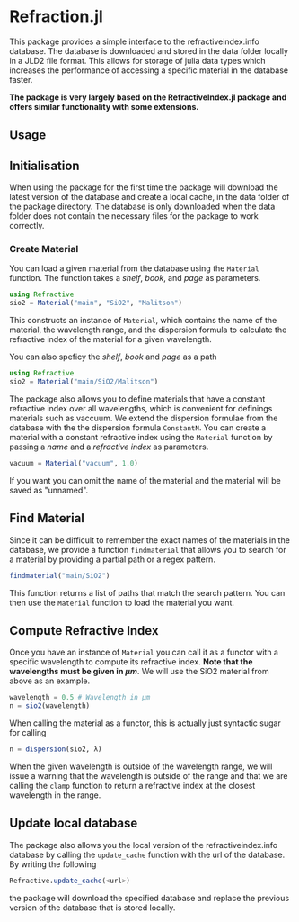 # Refraction.jl

This package provides a simple interface to the refractiveindex.info
database. The database is downloaded and stored in the data folder locally
in a JLD2 file format. This allows for storage of julia data types which
increases the performance of accessing a specific material in the database
faster.

**The package is very largely based on the RefractiveIndex.jl package and offers similar functionality with some extensions.**

## Usage

## Initialisation

When using the package for the first time the package will download the latest
version of the database and create a local cache, in the data folder of the
package directory. The database is only downloaded when the data folder
does not contain the necessary files for the package to work correctly.

### Create Material

You can load a given material from the database using the `Material` function.
The function takes a *shelf*, *book*, and *page* as parameters.
```julia
using Refractive
sio2 = Material("main", "SiO2", "Malitson")
```
This constructs an instance of `Material`, which contains the name of the
material, the wavelength range, and the dispersion formula to calculate
the refractive index of the material for a given wavelength.

You can also speficy the *shelf*, *book* and *page* as a path
```julia
using Refractive
sio2 = Material("main/SiO2/Malitson")
```
The package also allows you to define materials that have a constant
refractive index over all wavelengths, which is convenient for definings
materials such as vaccuum. We extend the dispersion formulae from the
database with the the dispersion formula `ConstantN`. You can create a
material with a constant refractive index using the `Material` function
by passing a *name* and a *refractive index* as parameters.
```julia
vacuum = Material("vacuum", 1.0)
```
If you want you can omit the name of the material and the material will
be saved as "unnamed".

## Find Material

Since it can be difficult to remember the exact names of the materials in
the database, we provide a function `findmaterial` that allows you to
search for a material by providing a partial path or a regex pattern.
```julia
findmaterial("main/SiO2")
```
This function returns a list of paths that match the search pattern. You can
then use the `Material` function to load the material you want.

## Compute Refractive Index

Once you have an instance of `Material` you can call it as a functor with
a specific wavelength to compute its refractive index. **Note that the
wavelengths must be given in $\mu m$**. We will use the SiO2 material from
above as an example.
```julia
wavelength = 0.5 # Wavelength in μm
n = sio2(wavelength)
```
When calling the material as a functor, this is actually just syntactic
sugar for calling
```julia
n = dispersion(sio2, λ)
```
When the given wavelength is outside of the wavelength range, we will issue
a warning that the wavelength is outside of the range and that we are calling
the `clamp` function to return a refractive index at the closest wavelength in
the range.

## Update local database
The package also allows you the local version of the refractiveindex.info
database by calling the `update_cache` function with the url of the database.
By writing the following
```julia
Refractive.update_cache(<url>)
```
the package will download the specified database and replace the previous
version of the database that is stored locally.
